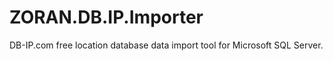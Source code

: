 ZORAN.DB.IP.Importer
====================

DB-IP.com free location database data import tool for Microsoft SQL Server.
